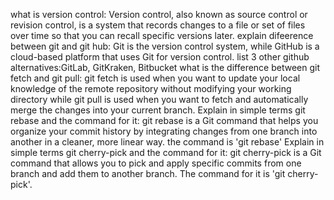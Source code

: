what is version control: Version control, also known as source control or revision control, is a system that records changes to a file or set of files over time so that you can recall specific versions later.
explain difeerence between git and git hub: Git is the version control system, while GitHub is a cloud-based platform that uses Git for version control. 
list 3 other github alternatives:GitLab, GitKraken, Bitbucket
what is the difference between git fetch and git pull: git fetch is used when you want to update your local knowledge of the remote repository without modifying your working directory while git pull is used when you want to fetch and automatically merge the changes into your current branch. 
Explain in simple terms git rebase and the command for it: git rebase is a Git command that helps you organize your commit history by integrating changes from one branch into another in a cleaner, more linear way. the command is 'git rebase'
Explain in simple terms git cherry-pick and the command for it: git cherry-pick is a Git command that allows you to pick and apply specific commits from one branch and add them to another branch. The command for it is 'git cherry-pick'.
